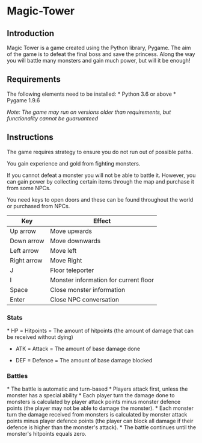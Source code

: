 <h1>Magic-Tower</h1>

<h2>Introduction</h2>
Magic Tower is a game created using the Python library, Pygame. The aim of the game is to defeat the final boss and save the princess. Along the way you will battle many monsters and gain much power, but will it be enough!

<h2>Requirements</h2>
The following elements need to be installed:
* Python 3.6 or above
* Pygame 1.9.6


*Note: The game may run on versions older than requirements, but functionality cannot be guaruanteed*

<h2>Instructions</h2>

The game requires strategy to ensure you do not run out of possible paths. 

You gain experience and gold from fighting monsters.

If you cannot defeat a monster you will not be able to battle it. However, you can gain power by collecting certain items through the map and purchase it from some NPCs.

You need keys to open doors and these can be found throughout the world or purchased from NPCs.

Key         | Effect
------------|---------------------------------------
Up arrow    | Move upwards
Down arrow  | Move downwards
Left arrow  | Move left
Right arrow | Move Right
J           | Floor teleporter
I           | Monster information for current floor
Space       | Close monster information
Enter       | Close NPC conversation

<h3>Stats</h3>
* HP = Hitpoints = The amount of hitpoints (the amount of damage that can be received without dying)

* ATK = Attack = The amount of base damage done

* DEF = Defence = The amount of base damage blocked

<h3>Battles</h3>
* The battle is automatic and turn-based
* Players attack first, unless the monster has a special ability
* Each player turn the damage done to monsters is calculated by player attack points minus monster defence points (the player may not be able to damage the monster).
* Each monster turn the damage received from monsters is calculated by monster attack points minus player defence points (the player can block all damage if their defence is higher than the monster's attack).
* The battle continues until the monster's hitpoints equals zero.

